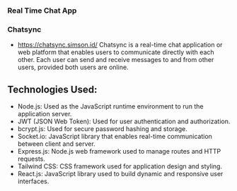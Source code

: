 
### Real Time Chat App
### Chatsync
- https://chatsync.simson.id/
Chatsync is a real-time chat application or web platform that enables users to communicate directly with each other. Each user can send and receive messages to and from other users, provided both users are online.
## Technologies Used:
- Node.js: Used as the JavaScript runtime environment to run the application server.
- JWT (JSON Web Token): Used for user authentication and authorization.
- bcrypt.js: Used for secure password hashing and storage.
- Socket.io: JavaScript library that enables real-time communication between client and server.
- Express.js: Node.js web framework used to manage routes and HTTP requests.
- Tailwind CSS: CSS framework used for application design and styling.
- React.js: JavaScript library used to build dynamic and responsive user interfaces.
